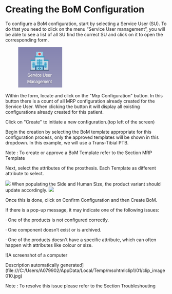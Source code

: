 # Creating the BoM Configuration

To configure a BoM configuration, start by selecting a Service User (SU). To do that you need to click on the menu “Service User management”, you will be able to see a list of all SU find the correct SU and click on it to open the corresponding form.

<figure><img src="../../.gitbook/assets/image (9).png" alt=""><figcaption></figcaption></figure>

Within the form, locate and click on the "Mrp Configuration" button. In this button there is a count of all MRP configuration already created for the Service User. When clicking the button it will display all existing configurations already created for this patient.

Click on "Create" to initiate a new configuration.(top left of the screen)

Begin the creation by selecting the BoM template appropriate for this configuration process, only the approved templates will be shown in this dropdown. In this example, we will use a Trans-Tibial PTB.

Note : To create or approve a BoM Template refer to the Section MRP Template



Next, select the attributes of the prosthesis. Each Template as different attribute to select.

![](file:///C:/Users/A079902/AppData/Local/Temp/msohtmlclip1/01/clip_image006.jpg) When populating the Side and Human Size, the product variant should update accordingly. ![](file:///C:/Users/A079902/AppData/Local/Temp/msohtmlclip1/01/clip_image008.jpg)

Once this is done, click on Confirm Configuration and then Create BoM.

If there is a pop-up message, it may indicate one of the following issues:

·       One of the products is not configured correctly.

·       One component doesn’t exist or is archived.

·       One of the products doesn't have a specific attribute, which can often happen with attributes like colour or size.

![A screenshot of a computer

Description automatically generated](file:///C:/Users/A079902/AppData/Local/Temp/msohtmlclip1/01/clip_image010.jpg)

Note : To resolve this issue please refer to the Section Troubleshouting
